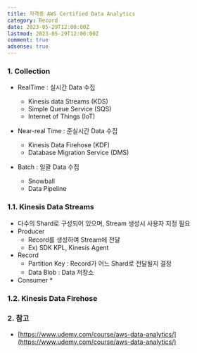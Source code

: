 ```yaml
---
title: 자격증 AWS Certified Data Analytics
category: Record
date: 2023-05-29T12:00:00Z
lastmod: 2023-05-29T12:00:00Z
comment: true
adsense: true
---
```


### 1. Collection

* RealTime : 실시간 Data 수집
  * Kinesis data Streams (KDS)
  * Simple Queue Service (SQS)
  * Internet of Things (IoT)

* Near-real Time : 준실시간 Data 수집
  * Kinesis Data Firehose (KDF)
  * Database Migration Service (DMS)

* Batch : 일괄 Data 수집
  * Snowball
  * Data Pipeline

### 1.1. Kinesis Data Streams

* 다수의 Shard로 구성되어 있으며, Stream 생성시 사용자 지정 필요
* Producer
  * Record를 생성하여 Stream에 전달
  * Ex) SDK KPL, Kinesis Agent
* Record
  * Partition Key : Record가 어느 Shard로 전달될지 결정
  * Data Blob : Data 저장소
* Consumer
  * 

### 1.2. Kinesis Data Firehose

### 2. 참고

* [https://www.udemy.com/course/aws-data-analytics/](https://www.udemy.com/course/aws-data-analytics/)